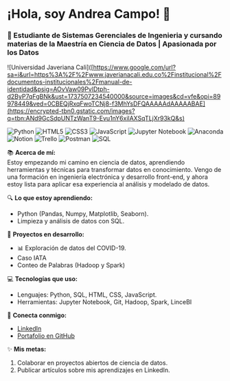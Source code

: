 # ¡Hola, soy Andrea Campo! 👋  
### 🚀 Estudiante de Sistemas Gerenciales de Ingenieria y cursando materias de la Maestría en Ciencia de Datos | Apasionada por los Datos  

![Universidad Javeriana Cali]([https://www.google.com/url?sa=i&url=https%3A%2F%2Fwww.javerianacali.edu.co%2Finstitucional%2Fdocumentos-institucionales%2Fmanual-de-identidad&psig=AOvVaw09PvlDtph-d2ByP7qFgBNk&ust=1737507234540000&source=images&cd=vfe&opi=89978449&ved=0CBEQjRxqFwoTCNj8-f3MhYsDFQAAAAAdAAAAABAE](https://encrypted-tbn0.gstatic.com/images?q=tbn:ANd9GcSdpUNTzWanT9-Evu1nY6xilAXSqTLjXr93kQ&s)



![Python](https://img.shields.io/badge/Python-3776AB?style=for-the-badge&logo=python&logoColor=white)
![HTML5](https://img.shields.io/badge/HTML5-E34F26?style=for-the-badge&logo=html5&logoColor=white)
![CSS3](https://img.shields.io/badge/CSS3-1572B6?style=for-the-badge&logo=css3&logoColor=white)
![JavaScript](https://img.shields.io/badge/JavaScript-F7DF1E?style=for-the-badge&logo=javascript&logoColor=black)
![Jupyter Notebook](https://img.shields.io/badge/Jupyter%20Notebook-F37626?style=for-the-badge&logo=jupyter&logoColor=white)
![Anaconda](https://img.shields.io/badge/Anaconda-44A833?style=for-the-badge&logo=anaconda&logoColor=white)
![Notion](https://img.shields.io/badge/Notion-000000?style=for-the-badge&logo=notion&logoColor=white)
![Trello](https://img.shields.io/badge/Trello-0052CC?style=for-the-badge&logo=trello&logoColor=white)
![Postman](https://img.shields.io/badge/Postman-FF6C37?style=for-the-badge&logo=postman&logoColor=white)
![SQL](https://img.shields.io/badge/SQL-336791?style=for-the-badge&logo=postgresql&logoColor=white)

📚 **Acerca de mí:**  
Estoy empezando mi camino en ciencia de datos, aprendiendo herramientas y técnicas para transformar datos en conocimiento. Vengo de una formación en ingeniería electrónica y desarrollo front-end, y ahora estoy lista para aplicar esa experiencia al análisis y modelado de datos.  

🔍 **Lo que estoy aprendiendo:**  
- Python (Pandas, Numpy, Matplotlib, Seaborn).
- Limpieza y análisis de datos con SQL.  

🎯 **Proyectos en desarrollo:**  
- 📊 Exploración de datos del COVID-19.
- Caso IATA 
- Conteo de Palabras (Hadoop y Spark)
    

💻 **Tecnologías que uso:**  
- Lenguajes: Python, SQL, HTML, CSS, JavaScript.  
- Herramientas: Jupyter Notebook, Git, Hadoop, Spark, LinceBI

🌟 **Conecta conmigo:**  
- [LinkedIn](www.linkedin.com/in/andreacampog)  
- [Portafolio en GitHub](https://github.com/andreacampog)

✨ **Mis metas:**  
1. Colaborar en proyectos abiertos de ciencia de datos.  
2. Publicar artículos sobre mis aprendizajes en LinkedIn.  

